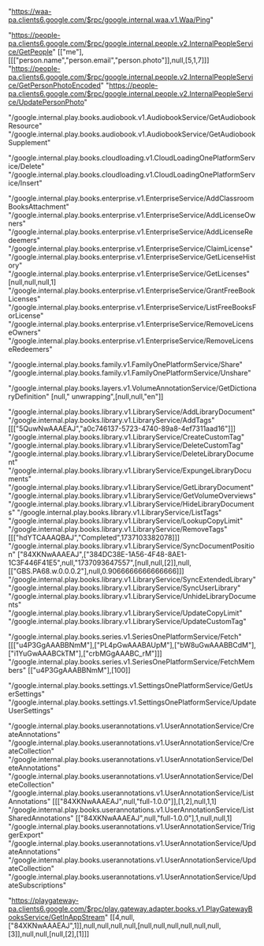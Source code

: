 "https://waa-pa.clients6.google.com/$rpc/google.internal.waa.v1.Waa/Ping"

"https://people-pa.clients6.google.com/$rpc/google.internal.people.v2.InternalPeopleService/GetPeople" [["me"],[[["person.name","person.email","person.photo"]],null,[5,1,7]]]
"https://people-pa.clients6.google.com/$rpc/google.internal.people.v2.InternalPeopleService/GetPersonPhotoEncoded"
"https://people-pa.clients6.google.com/$rpc/google.internal.people.v2.InternalPeopleService/UpdatePersonPhoto"

"/google.internal.play.books.audiobook.v1.AudiobookService/GetAudiobookResource"
"/google.internal.play.books.audiobook.v1.AudiobookService/GetAudiobookSupplement"

"/google.internal.play.books.cloudloading.v1.CloudLoadingOnePlatformService/Delete"
"/google.internal.play.books.cloudloading.v1.CloudLoadingOnePlatformService/Insert"

"/google.internal.play.books.enterprise.v1.EnterpriseService/AddClassroomBooksAttachment"
"/google.internal.play.books.enterprise.v1.EnterpriseService/AddLicenseOwners"
"/google.internal.play.books.enterprise.v1.EnterpriseService/AddLicenseRedeemers"
"/google.internal.play.books.enterprise.v1.EnterpriseService/ClaimLicense"
"/google.internal.play.books.enterprise.v1.EnterpriseService/GetLicenseHistory"
"/google.internal.play.books.enterprise.v1.EnterpriseService/GetLicenses" [null,null,null,1]
"/google.internal.play.books.enterprise.v1.EnterpriseService/GrantFreeBookLicenses"
"/google.internal.play.books.enterprise.v1.EnterpriseService/ListFreeBooksForLicense"
"/google.internal.play.books.enterprise.v1.EnterpriseService/RemoveLicenseOwners"
"/google.internal.play.books.enterprise.v1.EnterpriseService/RemoveLicenseRedeemers"

"/google.internal.play.books.family.v1.FamilyOnePlatformService/Share"
"/google.internal.play.books.family.v1.FamilyOnePlatformService/Unshare"

"/google.internal.play.books.layers.v1.VolumeAnnotationService/GetDictionaryDefinition" [null," unwrapping",[null,null,"en"]]

"/google.internal.play.books.library.v1.LibraryService/AddLibraryDocument"
"/google.internal.play.books.library.v1.LibraryService/AddTags" [[["5QuwNwAAAEAJ","a0c746137-5723-4740-89a8-4ef7311aad16"]]]
"/google.internal.play.books.library.v1.LibraryService/CreateCustomTag"
"/google.internal.play.books.library.v1.LibraryService/DeleteCustomTag"
"/google.internal.play.books.library.v1.LibraryService/DeleteLibraryDocument"
"/google.internal.play.books.library.v1.LibraryService/ExpungeLibraryDocuments"
"/google.internal.play.books.library.v1.LibraryService/GetLibraryDocument"
"/google.internal.play.books.library.v1.LibraryService/GetVolumeOverviews"
"/google.internal.play.books.library.v1.LibraryService/HideLibraryDocuments"
"/google.internal.play.books.library.v1.LibraryService/ListTags"
"/google.internal.play.books.library.v1.LibraryService/LookupCopyLimit"
"/google.internal.play.books.library.v1.LibraryService/RemoveTags" [[["hdYTCAAAQBAJ","Completed",1737103382078]]]
"/google.internal.play.books.library.v1.LibraryService/SyncDocumentPosition" ["84XKNwAAAEAJ",["384DC38E-1A56-4F48-8AE1-1C3F446F41E5",null,"1737093647557",[null,null,[2]],null,[["GBS.PA68.w.0.0.0.2"],null,0.9066666666666666]]]
"/google.internal.play.books.library.v1.LibraryService/SyncExtendedLibrary"
"/google.internal.play.books.library.v1.LibraryService/SyncUserLibrary"
"/google.internal.play.books.library.v1.LibraryService/UnhideLibraryDocuments"
"/google.internal.play.books.library.v1.LibraryService/UpdateCopyLimit"
"/google.internal.play.books.library.v1.LibraryService/UpdateCustomTag"

"/google.internal.play.books.series.v1.SeriesOnePlatformService/Fetch" [[["u4P3GgAAABBNmM"],["PL4pGwAAABAUpM"],["bW8uGwAAABBCdM"],["i1YuGwAAABCkTM"],["crbMGgAAABC_rM"]]]
"/google.internal.play.books.series.v1.SeriesOnePlatformService/FetchMembers" [["u4P3GgAAABBNmM"],[100]]

"/google.internal.play.books.settings.v1.SettingsOnePlatformService/GetUserSettings"
"/google.internal.play.books.settings.v1.SettingsOnePlatformService/UpdateUserSettings"

"/google.internal.play.books.userannotations.v1.UserAnnotationService/CreateAnnotations"
"/google.internal.play.books.userannotations.v1.UserAnnotationService/CreateCollection"
"/google.internal.play.books.userannotations.v1.UserAnnotationService/DeleteAnnotations"
"/google.internal.play.books.userannotations.v1.UserAnnotationService/DeleteCollection"
"/google.internal.play.books.userannotations.v1.UserAnnotationService/ListAnnotations" [[["84XKNwAAAEAJ",null,"full-1.0.0"]],[1,2],null,1,1]
"/google.internal.play.books.userannotations.v1.UserAnnotationService/ListSharedAnnotations" [["84XKNwAAAEAJ",null,"full-1.0.0"],1,null,null,1]
"/google.internal.play.books.userannotations.v1.UserAnnotationService/TriggerExport"
"/google.internal.play.books.userannotations.v1.UserAnnotationService/UpdateAnnotations"
"/google.internal.play.books.userannotations.v1.UserAnnotationService/UpdateCollection"
"/google.internal.play.books.userannotations.v1.UserAnnotationService/UpdateSubscriptions"

"https://playgateway-pa.clients6.google.com/$rpc/play.gateway.adapter.books.v1.PlayGatewayBooksService/GetInAppStream" [[4,null,["84XKNwAAAEAJ",1]],null,null,null,null,[null,null,null,null,null,null,[3]],null,null,[null,[2],[1]]]
